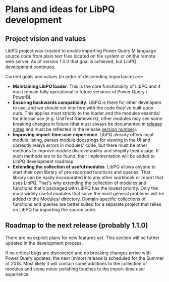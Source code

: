 # Plans and ideas for LibPQ development


## Project vision and values

LibPQ project was created to enable importing Power Query M language source
code from plain text files located on file system or on the remote web server.
As of version 1.0.0 that goal is achieved, but LibPQ development continues.

Current goals and values (in order of descending importance) are:
- **Maintaining LibPQ loader**. This is the core functionality of LibPQ and it
  must remain fully operational in future versions of Power Query / PowerBI.
- **Ensuring backwards compatibility**. LibPQ is there for other developers to
  use, and we should not interfere with the code they've built upon ours. This
  applies most strictly to the loader and the modules essential for internal
  use (e.g. UnitTest framework), other modules may see some breaking changes in
  future (that must always be documented in [release notes](RELEASES.md) and
  must be reflected in the release [version number](https://semver.org/)).
- **Improving import-time user experience**. LibPQ already offers local module
  listing, parses module docstrings for viewing in the UI and correctly relays
  errors in modules' code, but there must be other methods to improve module
  discoverability and simplify their usage. If such methods are to be found,
  their implementation will be added to LibPQ development roadmap.
- **Extending the collection of useful modules**. LibPQ allows anyone to start
  their own library of pre-recorded functions and queries. That library can be
  easily incorporated into any other workbook or report that uses LibPQ. That's
  why extending the collection of modules and functions that's packaged with
  LibPQ has the lowest priority. Only the most widely useful modules that solve
  the most general problems will be added to the Modules/ directory.
  Domain-specific collections of functions and queries are better suited for a
  separate project that relies on LibPQ for importing the source code.


## Roadmap to the next release (probably 1.1.0)

There are no explicit plans for new features yet. This section will be futher
updated in the development process.

If no critical bugs are discovered and no breaking changes arrive with Power
Query updates, the next (minor) release is scheduled for the Summer of 2018.
Most likely it will contain some additions to the collection of modules and
some minor polishing touches to the import-time user experience.
